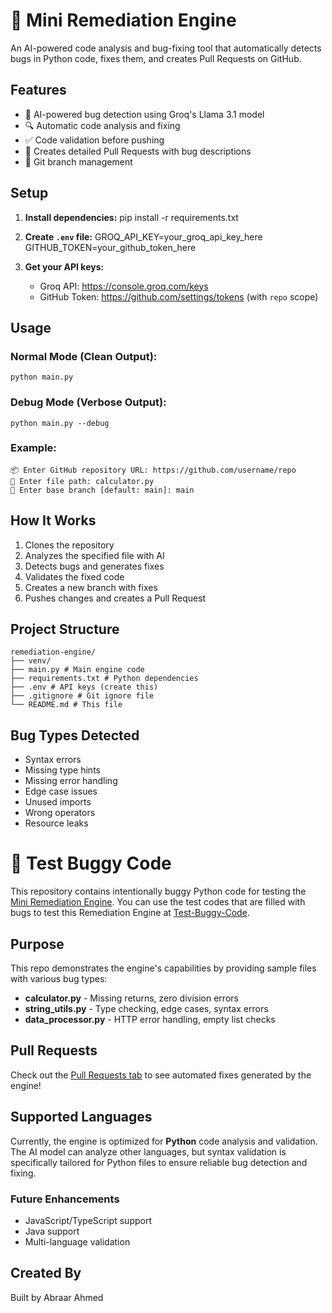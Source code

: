 # 🔧 Mini Remediation Engine

An AI-powered code analysis and bug-fixing tool that automatically detects bugs in Python code, fixes them, and creates Pull Requests on GitHub.

## Features

- 🤖 AI-powered bug detection using Groq's Llama 3.1 model
- 🔍 Automatic code analysis and fixing
- ✅ Code validation before pushing
- 📝 Creates detailed Pull Requests with bug descriptions
- 🌿 Git branch management

## Setup

1. **Install dependencies:**
    pip install -r requirements.txt


2. **Create `.env` file:**
    GROQ_API_KEY=your_groq_api_key_here
    GITHUB_TOKEN=your_github_token_here


3. **Get your API keys:**
   - Groq API: https://console.groq.com/keys
   - GitHub Token: https://github.com/settings/tokens (with `repo` scope)

## Usage

### Normal Mode (Clean Output):
    python main.py


### Debug Mode (Verbose Output):
    python main.py --debug


### Example:
    📦 Enter GitHub repository URL: https://github.com/username/repo
    📄 Enter file path: calculator.py
    🌿 Enter base branch [default: main]: main


## How It Works

1. Clones the repository
2. Analyzes the specified file with AI
3. Detects bugs and generates fixes
4. Validates the fixed code
5. Creates a new branch with fixes
6. Pushes changes and creates a Pull Request

## Project Structure

    remediation-engine/
    ├── venv/
    ├── main.py # Main engine code
    ├── requirements.txt # Python dependencies
    ├── .env # API keys (create this)
    ├── .gitignore # Git ignore file
    └── README.md # This file


## Bug Types Detected

- Syntax errors
- Missing type hints
- Missing error handling
- Edge case issues
- Unused imports
- Wrong operators
- Resource leaks


# 🧪 Test Buggy Code

This repository contains intentionally buggy Python code for testing the [Mini Remediation Engine](https://github.com/abraar-ahmed/mini-remediation-engine).
You can use the test codes that are filled with bugs to test this Remediation Engine at [Test-Buggy-Code](https://github.com/abraar-ahmed/test-buggy-code).

## Purpose

This repo demonstrates the engine's capabilities by providing sample files with various bug types:

- **calculator.py** - Missing returns, zero division errors
- **string_utils.py** - Type checking, edge cases, syntax errors  
- **data_processor.py** - HTTP error handling, empty list checks

## Pull Requests

Check out the [Pull Requests tab](https://github.com/abraar-ahmed/test-buggy-code/pulls) to see automated fixes generated by the engine!

## Supported Languages

Currently, the engine is optimized for **Python** code analysis and validation. The AI model can analyze other languages, but syntax validation is specifically tailored for Python files to ensure reliable bug detection and fixing.

### Future Enhancements
- JavaScript/TypeScript support
- Java support
- Multi-language validation

## Created By

Built by Abraar Ahmed
